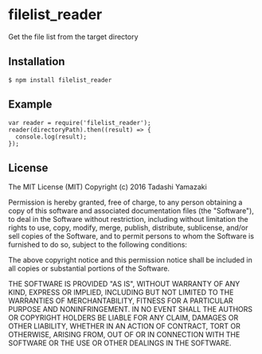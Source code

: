 # filelist_reader
Get the file list from the target directory

## Installation
`$ npm install filelist_reader`

## Example
    var reader = require('filelist_reader');
    reader(directoryPath).then((result) => {
      console.log(result);
    });
    
## License
The MIT License (MIT)
Copyright (c) 2016 Tadashi Yamazaki

Permission is hereby granted, free of charge, to any person obtaining a copy of this software and associated documentation files (the "Software"), to deal in the Software without restriction, including without limitation the rights to use, copy, modify, merge, publish, distribute, sublicense, and/or sell copies of the Software, and to permit persons to whom the Software is furnished to do so, subject to the following conditions:

The above copyright notice and this permission notice shall be included in all copies or substantial portions of the Software.

THE SOFTWARE IS PROVIDED "AS IS", WITHOUT WARRANTY OF ANY KIND, EXPRESS OR IMPLIED, INCLUDING BUT NOT LIMITED TO THE WARRANTIES OF MERCHANTABILITY, FITNESS FOR A PARTICULAR PURPOSE AND NONINFRINGEMENT. IN NO EVENT SHALL THE AUTHORS OR COPYRIGHT HOLDERS BE LIABLE FOR ANY CLAIM, DAMAGES OR OTHER LIABILITY, WHETHER IN AN ACTION OF CONTRACT, TORT OR OTHERWISE, ARISING FROM, OUT OF OR IN CONNECTION WITH THE SOFTWARE OR THE USE OR OTHER DEALINGS IN THE SOFTWARE.
